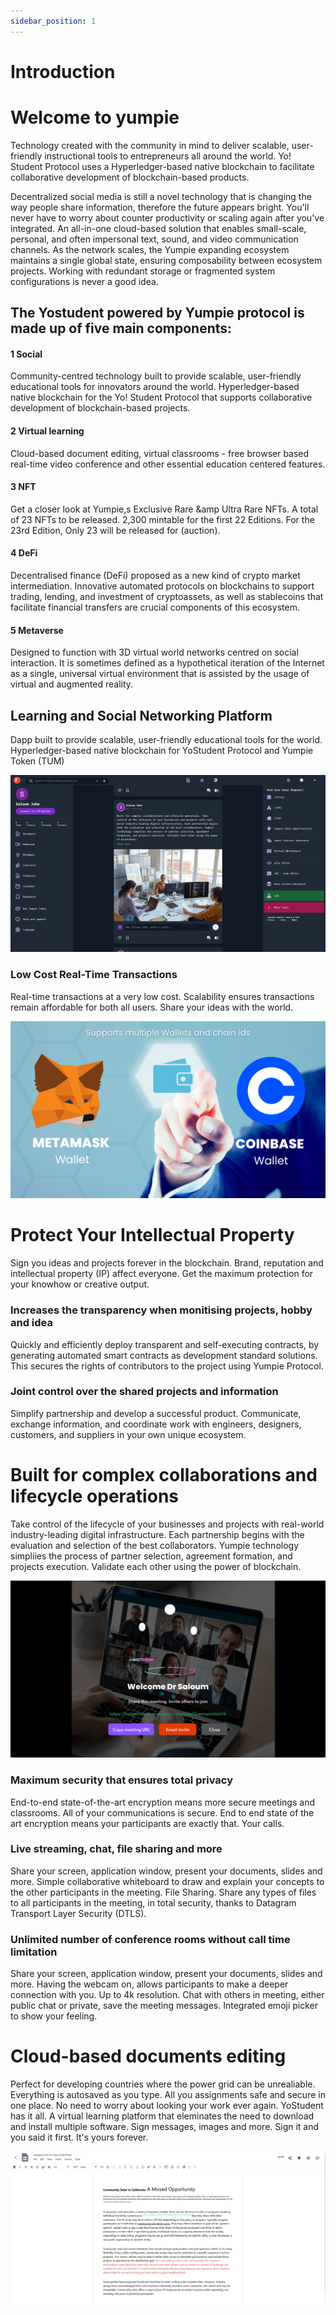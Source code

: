 ```yaml
---
sidebar_position: 1
---
```


# Introduction

# Welcome to yumpie

Technology created with the community in mind to deliver scalable, user-friendly instructional tools to entrepreneurs all around the world. Yo! Student Protocol uses a Hyperledger-based native blockchain to facilitate collaborative development of blockchain-based products.

Decentralized social media is still a novel technology that is changing the way people share information, therefore the future appears bright.
You'll never have to worry about counter productivity or scaling again after you've integrated. An all-in-one cloud-based solution that enables small-scale, personal, and often impersonal text, sound, and video communication channels. As the network scales, the Yumpie expanding ecosystem maintains a single global state, ensuring composability between ecosystem projects. Working with redundant storage or fragmented system configurations is never a good idea.

## The Yostudent powered by Yumpie protocol is made up of five main components:
#### 1 Social 
Community-centred technology built to provide scalable, user-friendly educational tools for innovators around the world. Hyperledger-based native blockchain for the Yo! Student Protocol that supports collaborative development of blockchain-based projects.
#### 2 Virtual learning
Cloud-based document editing, virtual classrooms - free browser based real-time video conference and other essential education centered features. 
#### 3 NFT
Get a closer look at Yumpie&#44;s Exclusive Rare &amp Ultra Rare NFTs. A total of 23 NFTs to be released. 2,300 mintable for the first 22 Editions. For the 23rd Edition, Only 23 will be released for (auction).
#### 4 DeFi
Decentralised finance (DeFi) proposed as a new kind of crypto market intermediation. Innovative automated protocols on blockchains to support trading, lending, and investment of cryptoassets, as well as stablecoins that facilitate financial transfers are crucial components of this ecosystem.
#### 5 Metaverse
Designed to function with 3D virtual world networks centred on social interaction. It is sometimes defined as a hypothetical iteration of the Internet as a single, universal virtual environment that is assisted by the usage of virtual and augmented reality.

## Learning and Social Networking Platform
Dapp built to provide scalable, user-friendly educational tools for the world. Hyperledger-based native blockchain for YoStudent Protocol and Yumpie Token (TUM)

![Yumpie NFT](../../static/img/yostudent.png)

### Low Cost Real-Time Transactions
Real-time transactions at a very low cost. Scalability ensures transactions remain affordable for both all users. Share your ideas with the world.

![Yumpie NFT](../../static/img/wallet.png)

# Protect Your Intellectual Property
Sign you ideas and projects forever in the blockchain. Brand, reputation and intellectual property (IP) affect everyone. Get the maximum protection for your knowhow or creative output.

### Increases the transparency when monitising projects, hobby and idea
Quickly and efficiently deploy transparent and self-executing contracts, by generating automated smart contracts as development standard solutions. This secures the rights of contributors to the project using Yumpie Protocol.

### Joint control over the shared projects and information
Simplify partnership and develop a successful product. Communicate, exchange information, and coordinate work with engineers, designers, customers, and suppliers in your own unique ecosystem.

# Built for complex collaborations and lifecycle operations
Take control of the lifecycle of your businesses and projects with real-world industry-leading digital infrastructure. Each partnership begins with the evaluation and selection of the best collaborators. Yumpie technology simpliies the process of partner selection, agreement formation, and projects execution. Validate each other using the power of blockchain.

![Yumpie NFT](../../static/img/videocall.gif)

### Maximum security that ensures total privacy
End-to-end state-of-the-art encryption means more secure meetings and classrooms. All of your communications is secure. End to end state of the art encryption means your participants are exactly that. Your calls.

### Live streaming, chat, file sharing and more
Share your screen, application window, present your documents, slides and more. Simple collaborative whiteboard to draw and explain your concepts to the other participants in the meeting. File Sharing. Share any types of files to all participants in the meeting, in total security, thanks to Datagram Transport Layer Security (DTLS).


### Unlimited number of conference rooms without call time limitation
Share your screen, application window, present your documents, slides and more. Having the webcam on, allows participants to make a deeper connection with you. Up to 4k resolution. Chat with others in meeting, either public chat or private, save the meeting messages. Integrated emoji picker to show your feeling.

# Cloud-based documents editing
Perfect for developing countries where the power grid can be unrealiable. Everything is autosaved as you type. All you assignments safe and secure in one place. No need to worry about looking your work ever again. YoStudent has it all. A virtual learning platform that eleminates the need to download and install multiple software. Sign messages, images and more. Sign it and you said it first. It's yours forever.

![Yumpie NFT](../../static/img/doc1.png)
